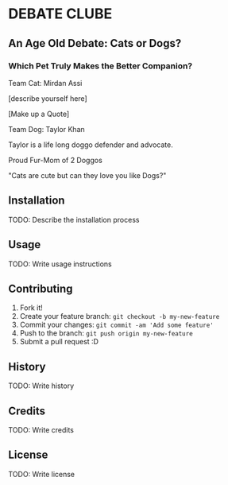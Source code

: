 # DEBATE CLUBE
## An Age Old Debate: Cats or Dogs?
### Which Pet Truly Makes the Better Companion?

Team Cat: Mirdan Assi

[describe yourself here]

[Make up a Quote]


Team Dog: Taylor Khan

Taylor is a life long doggo defender and advocate.

Proud Fur-Mom of 2 Doggos

"Cats are cute but can they love you like Dogs?"

## Installation

TODO: Describe the installation process

## Usage

TODO: Write usage instructions

## Contributing

1. Fork it!
2. Create your feature branch: `git checkout -b my-new-feature`
3. Commit your changes: `git commit -am 'Add some feature'`
4. Push to the branch: `git push origin my-new-feature`
5. Submit a pull request :D

## History

TODO: Write history

## Credits

TODO: Write credits

## License

TODO: Write license